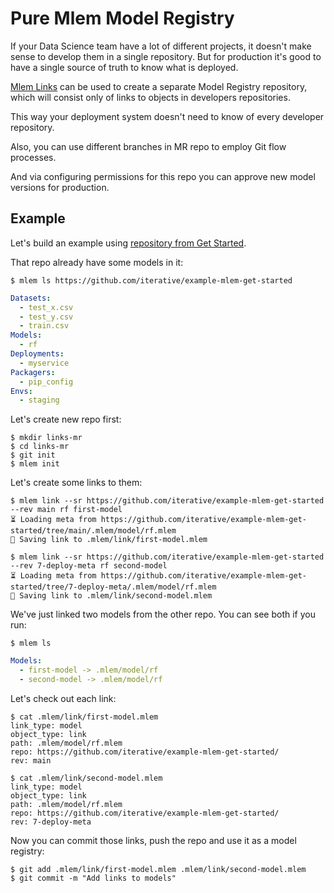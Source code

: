 # Pure Mlem Model Registry

If your Data Science team have a lot of different projects, it doesn't make
sense to develop them in a single repository. But for production it's good to
have a single source of truth to know what is deployed.

[Mlem Links](/doc/user-guide/linking) can be used to create a separate Model
Registry repository, which will consist only of links to objects in developers
repositories.

This way your deployment system doesn't need to know of every developer
repository.

Also, you can use different branches in MR repo to employ Git flow processes.

And via configuring permissions for this repo you can approve new model versions
for production.

<!-- TODO:
Setup 2 "research" repos and MR repo and show the process of deploying new model.
We need to give some example repo with links here and instead move everything below to User Guide for Links. And just give here a link to that User Guide
-->

## Example

Let's build an example using
[repository from Get Started](https://github.com/iterative/example-mlem-get-started).

That repo already have some models in it:

```cli
$ mlem ls https://github.com/iterative/example-mlem-get-started
```

```yaml
Datasets:
  - test_x.csv
  - test_y.csv
  - train.csv
Models:
  - rf
Deployments:
  - myservice
Packagers:
  - pip_config
Envs:
  - staging
```

Let's create new repo first:

```cli
$ mkdir links-mr
$ cd links-mr
$ git init
$ mlem init
```

Let's create some links to them:

```cli
$ mlem link --sr https://github.com/iterative/example-mlem-get-started --rev main rf first-model
⏳️ Loading meta from https://github.com/iterative/example-mlem-get-started/tree/main/.mlem/model/rf.mlem
💾 Saving link to .mlem/link/first-model.mlem

$ mlem link --sr https://github.com/iterative/example-mlem-get-started --rev 7-deploy-meta rf second-model
⏳️ Loading meta from https://github.com/iterative/example-mlem-get-started/tree/7-deploy-meta/.mlem/model/rf.mlem
💾 Saving link to .mlem/link/second-model.mlem
```

We've just linked two models from the other repo. You can see both if you run:

```cli
$ mlem ls
```

```yaml
Models:
  - first-model -> .mlem/model/rf
  - second-model -> .mlem/model/rf
```

Let's check out each link:

```cli
$ cat .mlem/link/first-model.mlem
link_type: model
object_type: link
path: .mlem/model/rf.mlem
repo: https://github.com/iterative/example-mlem-get-started/
rev: main

$ cat .mlem/link/second-model.mlem
link_type: model
object_type: link
path: .mlem/model/rf.mlem
repo: https://github.com/iterative/example-mlem-get-started/
rev: 7-deploy-meta
```

Now you can commit those links, push the repo and use it as a model registry:

```cli
$ git add .mlem/link/first-model.mlem .mlem/link/second-model.mlem
$ git commit -m "Add links to models"
```
